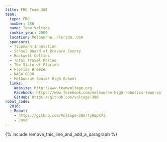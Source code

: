 ```yaml
---
title: FRC Team 386
team:
  type: FRC
  number: 386
  name: Team Voltage
  rookie_year: 2000
  location: Melbourne, Florida, USA
  sponsors:
  - Tippmann Innovation
  - School Board of Brevard County
  - Rockwell Collins
  - Total Travel Marine
  - The State of Florida
  - Florida Breeze
  - NASA GSDO
  - Melbourne Senior High School
  links:
    Website: http://www.teamvoltage.org
    Facebook: https://www.facebook.com/melbourne-high-robotics-team-voltage-386-240558622733389
    GitHub: https://github.com/voltage-386
robot_code:
  2016:
  - Robot:
    - https://github.com/Voltage-386/TyRapXVI
    - Java
---
```


{% include remove_this_line_and_add_a_paragraph %}